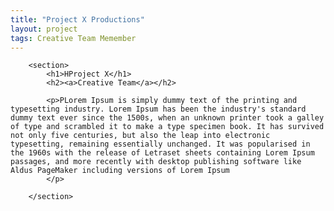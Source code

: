 ```yaml
---
title: "Project X Productions"
layout: project
tags: Creative Team Memember
---
```



<body>
   



        <section>
            <h1>HProject X</h1>
            <h2><a>Creative Team</a></h2>

            <p>PLorem Ipsum is simply dummy text of the printing and typesetting industry. Lorem Ipsum has been the industry's standard dummy text ever since the 1500s, when an unknown printer took a galley of type and scrambled it to make a type specimen book. It has survived not only five centuries, but also the leap into electronic typesetting, remaining essentially unchanged. It was popularised in the 1960s with the release of Letraset sheets containing Lorem Ipsum passages, and more recently with desktop publishing software like Aldus PageMaker including versions of Lorem Ipsum
			</p>

        </section>
    
</body>
